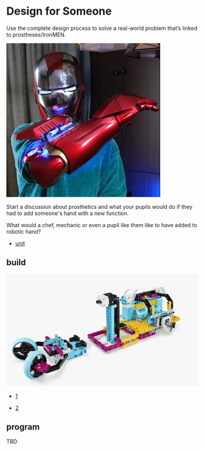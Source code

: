 # Design for Someone

Use the complete design process to solve a real-world problem that’s linked to prostheses/IronMEN.

![Alt text](image.png)

Start a discussion about prosthetics and what your pupils would do if they had to add someone's hand with a new function.

What would a chef, mechanic or even a pupil like them like to have added to robotic hand?


* [unit](https://education.lego.com/en-gb/lessons/prime-invention-squad/design-for-someone/)

## build

![Alt text](image-1.png)

* [1](https://assets.education.lego.com/v3/assets/blt293eea581807678a/blt2e399cf8d3b5ae05/5ec9720da8bb8c02ad27b20f/design-for-someone-bi-pdf-book1of2.pdf?locale=en-gb)

* [2](https://assets.education.lego.com/v3/assets/blt293eea581807678a/bltfa53bbbf3c618f5a/5ec97160f8b8c35280dc0696/design-for-someone-bi-pdf-book2of2.pdf?locale=en-gb)


## program

TBD